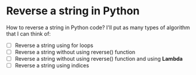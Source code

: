 Reverse a string in Python
=============================

How to reverse a string in Python code?
I'll put as many types of algorithm that I can think of:

- [ ] Reverse a string using for loops
- [ ] Reverse a string without using reverse() function
- [ ] Reverse a string without using reverse() function and using **Lambda**
- [ ] Reverse a string using indices